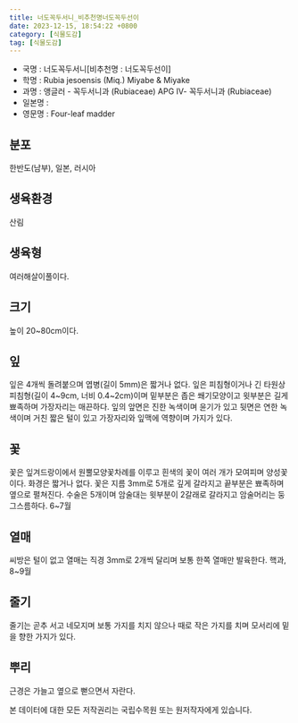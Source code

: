 ```yaml
---
title: 너도꼭두서니_비추천명너도꼭두선이
date: 2023-12-15, 18:54:22 +0800
category: [식물도감]
tag: [식물도감]
---
```




- 국명 : 너도꼭두서니[비추천명 : 너도꼭두선이]
- 학명 : Rubia jesoensis (Miq.) Miyabe & Miyake
- 과명 : 앵글러 - 꼭두서니과 (Rubiaceae) APG Ⅳ- 꼭두서니과 (Rubiaceae)
- 일본명 : 
- 영문명 : Four-leaf madder


## 분포
한반도(남부), 일본, 러시아
## 생육환경
산림
## 생육형
여러해살이풀이다.
## 크기
높이 20~80cm이다.
## 잎
잎은 4개씩 돌려붙으며 엽병(길이 5mm)은 짧거나 없다. 잎은 피침형이거나 긴 타원상 피침형(길이 4~9cm, 너비 0.4~2cm)이며 밑부분은 좁은 쐐기모양이고 윗부분은 길게 뾰족하며 가장자리는 매끈하다. 잎의 앞면은 진한 녹색이며 윤기가 있고 뒷면은 연한 녹색이며 거친 짧은 털이 있고 가장자리와 잎맥에 역향이며 가지가 있다. 
## 꽃
꽃은 잎겨드랑이에서 원뿔모양꽃차례를 이루고 흰색의 꽃이 여러 개가 모여피며 양성꽃이다. 화경은 짧거나 없다. 꽃은 지름 3mm로 5개로 깊게 갈라지고 끝부분은 뾰족하며 옆으로 펼쳐진다. 수술은 5개이며 암술대는 윗부분이 2갈래로 갈라지고 암술머리는 둥그스름하다. 6~7월 
## 열매
씨방은 털이 없고 열매는 직경 3mm로 2개씩 달리며 보통 한쪽 열매만 발육한다. 핵과, 8~9월
## 줄기
줄기는 곧추 서고 네모지며 보통 가지를 치지 않으나 때로 작은 가지를 치며 모서리에 밑을 향한 가지가 있다.
## 뿌리
근경은 가늘고 옆으로 뻗으면서 자란다. 






본 데이터에 대한 모든 저작권리는 국립수목원 또는 원저작자에게 있습니다.

